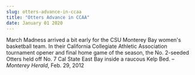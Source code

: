 ```yaml
---
slug: otters-advance-in-ccaa
title: "Otters Advance in CCAA"
date: January 01 2020
---
```


 
<p>
  March Madness arrived a bit early for the CSU Monterey Bay women's basketball
  team. In their California Collegiate Athletic Association tournament opener
  and final home game of the season, the No. 2-seeded Otters held off No. 7 Cal
  State East Bay inside a raucous Kelp Bed. – <em>Monterey Herald</em>, Feb. 29,
  2012
</p>
 
